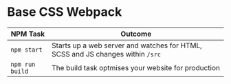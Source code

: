 # Base CSS Webpack

| NPM Task | Outcome |
| -------- | ------- |
| `npm start` | Starts up a web server and watches for HTML, SCSS and JS changes within `/src` |
| `npm run build` | The build task optmises your website for production |

